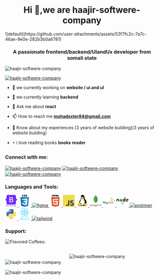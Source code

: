 
<h1 align="center">Hi 👋,we are haajir-softwere-company</h1>![default](https://github.com/user-attachments/assets/53f7fc2c-7a7c-46ae-9e0e-282b3b0a6781)

<h3 align="center">A passionate frontend/backend/UlandUx developer from somali state</h3>

<p align="left"> <img src="https://komarev.com/ghpvc/?username=haajir-softwere-company&label=Profile%20views&color=0e75b6&style=flat" alt="haajir-softwere-company" /> </p>

<p align="left"> <a href="https://github.com/ryo-ma/github-profile-trophy"><img src="https://github-profile-trophy.vercel.app/?username=haajir-softwere-company" alt="haajir-softwere-company" /></a> </p>

- 🔭 we currently working on **website / ui and ul**

- 🌱 we currently learning **backend**

- 💬 Ask me about **react**

- 📫 How to reach me **mohadexter84@gmail.com**

- 📄 Know about my experiences [3 years of website building](3 years of website building)

- ⚡ i love reading books **books reader**

<h3 align="left">Connect with me:</h3>
<p align="left">
<a href="https://twitter.com/haajir-softwere-company" target="blank"><img align="center" src="https://raw.githubusercontent.com/rahuldkjain/github-profile-readme-generator/master/src/images/icons/Social/twitter.svg" alt="haajir-softwere-company" height="30" width="40" /></a>
<a href="https://fb.com/haajir-softwere-company" target="blank"><img align="center" src="https://raw.githubusercontent.com/rahuldkjain/github-profile-readme-generator/master/src/images/icons/Social/facebook.svg" alt="haajir-softwere-company" height="30" width="40" /></a>
<a href="https://instagram.com/haajir-softwere-company" target="blank"><img align="center" src="https://raw.githubusercontent.com/rahuldkjain/github-profile-readme-generator/master/src/images/icons/Social/instagram.svg" alt="haajir-softwere-company" height="30" width="40" /></a>
</p>

<h3 align="left">Languages and Tools:</h3>
<p align="left"> <a href="https://getbootstrap.com" target="_blank" rel="noreferrer"> <img src="https://raw.githubusercontent.com/devicons/devicon/master/icons/bootstrap/bootstrap-plain-wordmark.svg" alt="bootstrap" width="40" height="40"/> </a> <a href="https://www.w3schools.com/css/" target="_blank" rel="noreferrer"> <img src="https://raw.githubusercontent.com/devicons/devicon/master/icons/css3/css3-original-wordmark.svg" alt="css3" width="40" height="40"/> </a> <a href="https://www.figma.com/" target="_blank" rel="noreferrer"> <img src="https://www.vectorlogo.zone/logos/figma/figma-icon.svg" alt="figma" width="40" height="40"/> </a> <a href="https://www.w3.org/html/" target="_blank" rel="noreferrer"> <img src="https://raw.githubusercontent.com/devicons/devicon/master/icons/html5/html5-original-wordmark.svg" alt="html5" width="40" height="40"/> </a> <a href="https://developer.mozilla.org/en-US/docs/Web/JavaScript" target="_blank" rel="noreferrer"> <img src="https://raw.githubusercontent.com/devicons/devicon/master/icons/javascript/javascript-original.svg" alt="javascript" width="40" height="40"/> </a> <a href="https://www.linux.org/" target="_blank" rel="noreferrer"> <img src="https://raw.githubusercontent.com/devicons/devicon/master/icons/linux/linux-original.svg" alt="linux" width="40" height="40"/> </a> <a href="https://www.mongodb.com/" target="_blank" rel="noreferrer"> <img src="https://raw.githubusercontent.com/devicons/devicon/master/icons/mongodb/mongodb-original-wordmark.svg" alt="mongodb" width="40" height="40"/> </a> <a href="https://www.mysql.com/" target="_blank" rel="noreferrer"> <img src="https://raw.githubusercontent.com/devicons/devicon/master/icons/mysql/mysql-original-wordmark.svg" alt="mysql" width="40" height="40"/> </a> <a href="https://nodejs.org" target="_blank" rel="noreferrer"> <img src="https://raw.githubusercontent.com/devicons/devicon/master/icons/nodejs/nodejs-original-wordmark.svg" alt="nodejs" width="40" height="40"/> </a> <a href="https://postman.com" target="_blank" rel="noreferrer"> <img src="https://www.vectorlogo.zone/logos/getpostman/getpostman-icon.svg" alt="postman" width="40" height="40"/> </a> <a href="https://www.python.org" target="_blank" rel="noreferrer"> <img src="https://raw.githubusercontent.com/devicons/devicon/master/icons/python/python-original.svg" alt="python" width="40" height="40"/> </a> <a href="https://reactjs.org/" target="_blank" rel="noreferrer"> <img src="https://raw.githubusercontent.com/devicons/devicon/master/icons/react/react-original-wordmark.svg" alt="react" width="40" height="40"/> </a> <a href="https://tailwindcss.com/" target="_blank" rel="noreferrer"> <img src="https://www.vectorlogo.zone/logos/tailwindcss/tailwindcss-icon.svg" alt="tailwind" width="40" height="40"/> </a> </p>

<h3 align="left">Support:</h3>
<p><a href="https://ko-fi.com/ Flavored Coffees:"> <img align="left" src="https://cdn.ko-fi.com/cdn/kofi3.png?v=3" height="50" width="210" alt=" Flavored Coffees:" /></a></p><br><br>

<p><img align="left" src="https://github-readme-stats.vercel.app/api/top-langs?username=haajir-softwere-company&show_icons=true&locale=en&layout=compact" alt="haajir-softwere-company" /></p>

<p>&nbsp;<img align="center" src="https://github-readme-stats.vercel.app/api?username=haajir-softwere-company&show_icons=true&locale=en" alt="haajir-softwere-company" /></p>

<p><img align="center" src="https://github-readme-streak-stats.herokuapp.com/?user=haajir-softwere-company&" alt="haajir-softwere-company" /></p>
